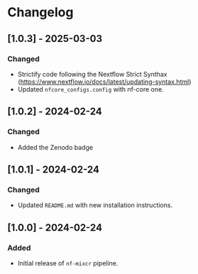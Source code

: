 
# Changelog

## [1.0.3] - 2025-03-03
### Changed
- Strictify code following the Nextflow Strict Synthax (https://www.nextflow.io/docs/latest/updating-syntax.html)
- Updated `nfcore_configs.config` with nf-core one.

## [1.0.2] - 2024-02-24
### Changed
- Added the Zenodo badge

## [1.0.1] - 2024-02-24
### Changed
- Updated `README.md` with new installation instructions.

## [1.0.0] - 2024-02-24
### Added
- Initial release of `nf-mixcr` pipeline.
